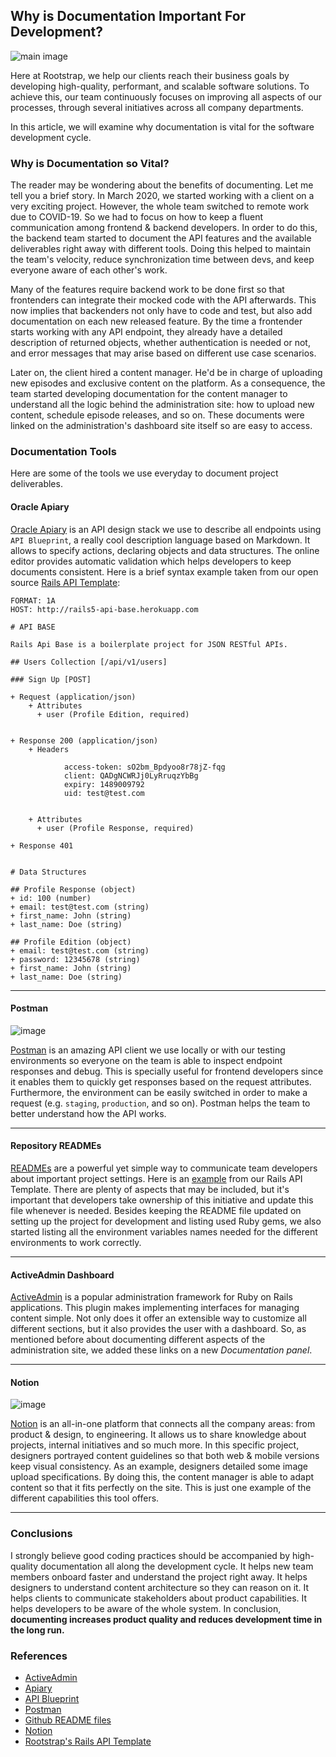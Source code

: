## Why is Documentation Important For Development?

![main image](images/why_documenting_matters.jpg)


Here at Rootstrap, we help our clients reach their business goals by developing high-quality, performant, and scalable software solutions. To achieve this, our team continuously focuses on improving all aspects of our processes, through several initiatives across all company departments.

In this article, we will examine why documentation is vital for the software development cycle.

### Why is Documentation so Vital?

The reader may be wondering about the benefits of documenting. Let me tell you a brief story. In March 2020, we started working with a client on a very exciting project. However, the whole team switched to remote work due to COVID-19. So we had to focus on how to keep a fluent communication among frontend & backend developers. In order to do this, the backend team started to document the API features and the available deliverables right away with different tools. Doing this helped to maintain the team's velocity, reduce synchronization time between devs, and keep everyone aware of each other's work.

Many of the features require backend work to be done first so that frontenders can integrate their mocked code with the API afterwards. This now implies that backenders not only have to code and test, but also add documentation on each new released feature. By the time a frontender starts working with any API endpoint, they already have a detailed description of returned objects, whether authentication is needed or not, and error messages that may arise based on different use case scenarios.

Later on, the client hired a content manager. He'd be in charge of uploading new episodes and exclusive content on the platform. As a consequence, the team started developing documentation for the content manager to understand all the logic behind the administration site: how to upload new content, schedule episode releases, and so on. These documents were linked on the administration's dashboard site itself so are easy to access.

### **Documentation Tools**

Here are some of the tools we use everyday to document project deliverables.

#### **Oracle Apiary**
[Oracle Apiary](https://apiary.io/) is an API design stack we use to describe all endpoints using `API Blueprint`, a really cool description language based on Markdown. It allows to specify actions, declaring objects and data structures. The online editor provides automatic validation which helps developers to keep documents consistent. Here is a brief syntax example taken from our open source [Rails API Template](https://github.com/rootstrap/rails_api_base):

```apib
FORMAT: 1A
HOST: http://rails5-api-base.herokuapp.com

# API BASE

Rails Api Base is a boilerplate project for JSON RESTful APIs.

## Users Collection [/api/v1/users]

### Sign Up [POST]

+ Request (application/json)
    + Attributes
      + user (Profile Edition, required)


+ Response 200 (application/json)
    + Headers

            access-token: sO2bm_Bpdyoo8r78jZ-fqg
            client: QADgNCWRJj0LyRruqzYbBg
            expiry: 1489009792
            uid: test@test.com


    + Attributes
      + user (Profile Response, required)

+ Response 401


# Data Structures

## Profile Response (object)
+ id: 100 (number)
+ email: test@test.com (string)
+ first_name: John (string)
+ last_name: Doe (string)

## Profile Edition (object)
+ email: test@test.com (string)
+ password: 12345678 (string)
+ first_name: John (string)
+ last_name: Doe (string)
```

---

#### **Postman**

![image](images/postman.jpg)

[Postman](https://www.postman.com/) is an amazing API client we use locally or with our testing environments so everyone on the team is able to inspect endpoint responses and debug. This is specially useful for frontend developers since it enables them to quickly get responses based on the request attributes. Furthermore, the environment can be easily switched in order to make a request (e.g. `staging`, `production`, and so on). Postman helps the team to better understand how the API works.

---

#### **Repository READMEs**
[READMEs](https://docs.github.com/en/github/creating-cloning-and-archiving-repositories/about-readmes) are a powerful yet simple way to communicate team developers about important project settings. Here is an [example](https://github.com/rootstrap/rails_api_base) from our Rails API Template. There are plenty of aspects that may be included, but it's important that developers take ownership of this initiative and update this file whenever is needed. Besides keeping the README file updated on setting up the project for development and listing used Ruby gems, we also started listing all the environment variables names needed for the different environments to work correctly.

---

#### **ActiveAdmin Dashboard**
[ActiveAdmin](https://activeadmin.info/) is a popular administration framework for Ruby on Rails applications. This plugin makes implementing interfaces for managing content simple. Not only does it offer an extensible way to customize all different sections, but it also provides the user with a dashboard. So, as mentioned before about documenting different aspects of the administration site, we added these links on a new *Documentation panel*.

---

#### **Notion**

![image](images/notion-template-05.png)

[Notion](https://www.notion.so/product) is an all-in-one platform that connects all the company areas: from product & design, to engineering. It allows us to share knowledge about projects, internal initiatives and so much more. In this specific project, designers portrayed content guidelines so that both web & mobile versions keep visual consistency. As an example, designers detailed some image upload specifications. By doing this, the content manager is able to adapt content so that it fits perfectly on the site. This is just one example of the different capabilities this tool offers.

---

### **Conclusions**

I strongly believe good coding practices should be accompanied by high-quality documentation all along the development cycle. It helps new team members onboard faster and understand the project right away. It helps designers to understand content architecture so they can reason on it. It helps clients to communicate stakeholders about product capabilities. It helps developers to be aware of the whole system. In conclusion, **documenting increases product quality and reduces development time in the long run.**

### **References**

- [ActiveAdmin](https://activeadmin.info/)
- [Apiary](https://apiary.io/)
- [API Blueprint](https://apiblueprint.org/)
- [Postman](https://www.postman.com/)
- [Github README files](https://docs.github.com/en/github/creating-cloning-and-archiving-repositories/about-readmes)
- [Notion](https://www.notion.so/product)
- [Rootstrap's Rails API Template](https://github.com/rootstrap/rails_api_base)
